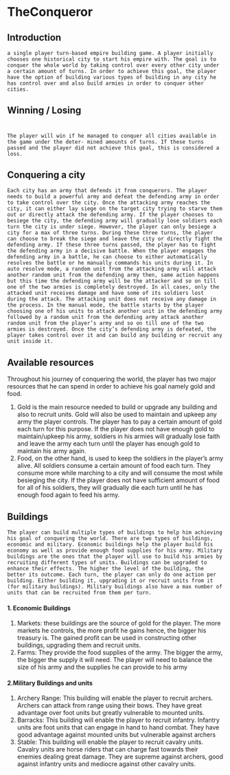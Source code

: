 # TheConqueror

## Introduction


`a single player turn-based empire building game. A player initially chooses one historical city to start his empire with. The goal is to conquer the whole world by taking control over every other city under a certain amount of turns. In order to achieve this goal, the player have the option of building various types of building in any city he has control over and also build armies in order to conquer other cities.`

## Winning / Losing

#

`The player will win if he managed to conquer all cities available in the game under the deter- mined amounts of turns. If these turns passed and the player did not achieve this goal, this is considered a loss.`

## Conquering a city


`Each city has an army that defends it from conquerors. The player needs to build a powerful army and defeat the defending army in order to take control over the city. Once the attacking army reaches the city, it can either lay siege on the target city trying to starve them out or directly attack the defending army. If the player chooses to besiege the city, the defending army will gradually lose soldiers each turn the city is under siege. However, the player can only besiege a city for a max of three turns. During these three turns, the player can choose to break the siege and leave the city or directly fight the defending army. If these three turns passed, the player has to fight the defending army in a decisive battle. When the player engages the defending army in a battle, he can choose to either automatically resolves the battle or he manually commands his units during it. In auto resolve mode, a random unit from the attacking army will attack another random unit from the defending army then, same action happens but this time the defending army will be the attacker and so on till one of the two armies is completely destroyed. In all cases, only the attacked unit receives damage and have some of its soldiers lost during the attack. The attacking unit does not receive any damage in the process. In the manual mode, the battle starts by the player choosing one of his units to attack another unit in the defending army followed by a random unit from the defending army attack another random unit from the player’s army and so on till one of the two armies is destroyed. Once the city’s defending army is defeated, the player takes control over it and can build any building or recruit any unit inside it.`

## Available resources


Throughout his journey of conquering the world, the player has two major resources that he can spend in order to achieve his goal namely gold and food.

1. Gold is the main resource needed to build or upgrade any building and also to recruit units. Gold will also be used to maintain and upkeep any army the player controls. The player has to pay a certain amount of gold each turn for this purpose. If the player does not have enough gold to maintain/upkeep his army, soldiers in his armies will gradually lose faith and leave the army each turn until the player has enough gold to maintain his army again.
2. Food, on the other hand, is used to keep the soldiers in the player’s army alive. All soldiers consume a certain amount of food each turn. They consume more while marching to a city and will consume the most while besieging the city. If the player does not have sufficient amount of food for all of his soldiers, they will gradually die each turn until he has enough food again to feed his army.

## Buildings


`The player can build multiple types of buildings to help him achieving his goal of conquering the world. There are two types of buildings, economic and military. Economic buildings help the player build his economy as well as provide enough food supplies for his army. Military buildings are the ones that the player will use to build his armies by recruiting different types of units. Buildings can be upgraded to enhance their effects. The higher the level of the building, the better its outcome. Each turn, the player can only do one action per building. Either building it, upgrading it or recruit units from it (for military buildings). Military buildings also have a max number of units that can be recruited from them per turn.`

#### 1. Economic Buildings

1. Markets: these buildings are the source of gold for the player. The more markets he controls, the more profit he gains hence, the bigger his treasury is. The gained profit can be used in constructing other buildings, upgrading them and recruit units.
2. Farms: They provide the food supplies of the army. The bigger the army, the bigger the supply it will need. The player will need to balance the size of his army and the supplies he can provide to his army

#### 2.Military Buildings and units

1. Archery Range: This building will enable the player to recruit archers. Archers can attack from range using their bows. They have great advantage over foot units but greatly
   vulnerable to mounted units.
2. Barracks: This building will enable the player to recruit infantry. Infantry units are foot units that can engage in hand to hand combat. They have good advantage against mounted units but vulnerable against archers
3. Stable: This building will enable the player to recruit cavalry units. Cavalry units are horse riders that can charge fast towards their enemies dealing great damage. They are supreme against archers, good against infantry units and mediocre against other cavalry units.
